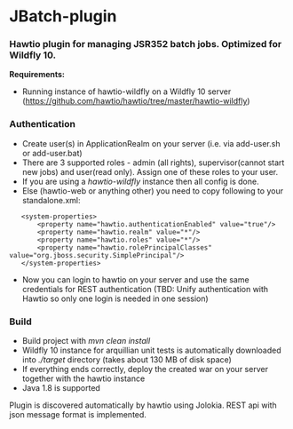 # JBatch-plugin
### Hawtio plugin for managing JSR352 batch jobs. Optimized for Wildfly 10.

**Requirements:**
 - Running instance of hawtio-wildfly on a Wildfly 10 server (https://github.com/hawtio/hawtio/tree/master/hawtio-wildfly)

 ### Authentication
 - Create user(s) in ApplicationRealm on your server (i.e. via add-user.sh or add-user.bat)
 - There are 3 supported roles - admin (all rights), supervisor(cannot start new jobs) and user(read only). Assign one of these roles to your user.
 - If you are using a *hawtio-wildfly* instance then all config is done. 
 - Else (hawtio-web or anything other) you need to copy following to your standalone.xml:
 
 ```
    <system-properties>
        <property name="hawtio.authenticationEnabled" value="true"/>
        <property name="hawtio.realm" value="*"/>
        <property name="hawtio.roles" value="*"/>
        <property name="hawtio.rolePrincipalClasses" value="org.jboss.security.SimplePrincipal"/>
    </system-properties>
```
 
 - Now you can login to hawtio on your server and use the same credentials for REST authentication (TBD: Unify authentication with Hawtio so only one login is needed in one session)
  
 ### Build
 - Build project with *mvn clean install*
 - Wildfly 10 instance for arquillian unit tests is automatically downloaded into *./target* directory (takes about 130 MB of disk space)
 - If everything ends correctly, deploy the created war on your server together with the hawtio instance
 - Java 1.8 is supported


Plugin is discovered automatically by hawtio using Jolokia. REST api with json message format is implemented.
